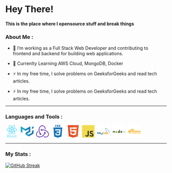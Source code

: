 
<div id="badges">
  <a href="https://www.linkedin.com/in/pierresandy/">
   
  </a>
  <a href="your-youtube-URL">
  </a>
  </a>
</div>
<img src="https://komarev.com/ghpvc/?username=PierreSandy&style=flat-square&color=blue" alt=""/>

<div><h1>Hey There!</h1> <h4> This is the place where I opensource stuff and break things</h4></div>


### About Me :

- :telescope: I’m working as a Full Stack Web Developer and contributing to frontend and backend for building web applications.

- :seedling: Currenlty Learning AWS Cloud, MongoDB, Docker

- :zap: In my free time, I solve problems on GeeksforGeeks and read tech articles.

- :zap: In my free time, I solve problems on GeeksforGeeks and read tech articles.



- ---

### Languages and Tools :

<div>
  
  <img src="https://github.com/devicons/devicon/blob/master/icons/react/react-original-wordmark.svg" title="React" alt="React" width="40" height="40"/>&nbsp;
  <img src="https://github.com/devicons/devicon/blob/master/icons/materialui/materialui-original.svg" title="Material UI" alt="Material UI" width="40" height="40"/>&nbsp;
  <img src="https://github.com/devicons/devicon/blob/master/icons/redux/redux-original.svg" title="Redux" alt="Redux " width="40" height="40"/>&nbsp;
  <img src="https://github.com/devicons/devicon/blob/master/icons/css3/css3-plain-wordmark.svg"  title="CSS3" alt="CSS" width="40" height="40"/>&nbsp;
  <img src="https://github.com/devicons/devicon/blob/master/icons/html5/html5-original.svg" title="HTML5" alt="HTML" width="40" height="40"/>&nbsp;
  <img src="https://github.com/devicons/devicon/blob/master/icons/javascript/javascript-original.svg" title="JavaScript" alt="JavaScript" width="40" height="40"/>&nbsp;
  <img src="https://github.com/devicons/devicon/blob/master/icons/mysql/mysql-original-wordmark.svg" title="MySQL"  alt="MySQL" width="40" height="40"/>&nbsp;
  <img src="https://github.com/devicons/devicon/blob/master/icons/nodejs/nodejs-original-wordmark.svg" title="NodeJS" alt="NodeJS" width="40" height="40"/>&nbsp;
  <img src="https://github.com/devicons/devicon/blob/master/icons/amazonwebservices/amazonwebservices-plain-wordmark.svg" title="AWS" alt="AWS" width="40" height="40"/>&nbsp;
  
</div>

---

### My Stats :

[![GitHub Streak](http://github-readme-streak-stats.herokuapp.com?user=PierreSandy&theme=dark&background=000000)](https://git.io/streak-stats)
